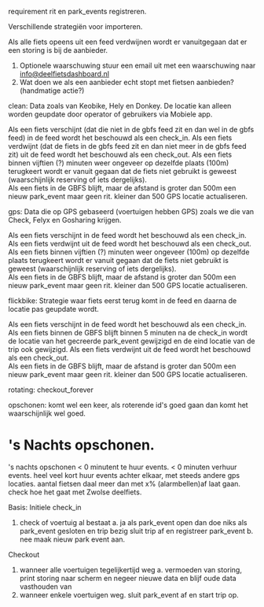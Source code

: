 requirement rit en park_events registreren.

Verschillende strategiën voor importeren.

Als alle fiets opeens uit een feed verdwijnen wordt er vanuitgegaan dat er een storing is bij de aanbieder.
1. Optionele waarschuwing stuur een email uit met een waarschuwing naar info@deelfietsdashboard.nl
2. Wat doen we als een aanbieder echt stopt met fietsen aanbieden? (handmatige actie?)

clean:
Data zoals van Keobike, Hely en Donkey. De locatie kan alleen worden geupdate door operator of gebruikers via Mobiele app.

Als een fiets verschijnt (dat die niet in de gbfs feed zit en dan wel in de gbfs feed) in de feed wordt het beschouwd als een check_in. 
Als een fiets verdwijnt (dat de fiets in de gbfs feed zit en dan niet meer in de gbfs feed zit) uit de feed wordt het beschouwd als een check_out.
Als een fiets binnen vijftien (?) minuten weer ongeveer op dezelfde plaats (100m) terugkeert wordt er vanuit gegaan dat de fiets niet gebruikt is geweest (waarschijnlijk reserving of iets dergelijks).  
Als een fiets in de GBFS blijft, maar de afstand is groter dan 500m een nieuw park_event maar geen rit.
kleiner dan 500 GPS locatie actualiseren. 

gps:
Data die op GPS gebaseerd (voertuigen hebben GPS) zoals we die van Check, Felyx en Gosharing krijgen.

Als een fiets verschijnt in de feed wordt het beschouwd als een check_in. 
Als een fiets verdwijnt uit de feed wordt het beschouwd als een check_out.
Als een fiets binnen vijftien (?) minuten weer ongeveer (100m) op dezelfde plaats terugkeert wordt er vanuit gegaan dat de fiets niet gebruikt is geweest (waarschijnlijk reserving of iets dergelijks).  
Als een fiets in de GBFS blijft, maar de afstand is groter dan 500m een nieuw park_event maar geen rit.
kleiner dan 500 GPS locatie actualiseren. 

flickbike:
Strategie waar fiets eerst terug komt in de feed en daarna de locatie pas geupdate wordt.

Als een fiets verschijnt in de feed wordt het beschouwd als een check_in. 
Als een fiets binnen de GBFS blijft binnen 5 minuten na de check_in wordt de locatie van het gecreerde park_event gewijzigd en de eind locatie van de trip ook gewijzigd. 
Als een fiets verdwijnt uit de feed wordt het beschouwd als een check_out.  
Als een fiets in de GBFS blijft, maar de afstand is groter dan 500m een nieuw park_event maar geen rit.
kleiner dan 500 GPS locatie actualiseren. 

rotating:
checkout_forever

opschonen:
komt wel een keer, als roterende id's goed gaan dan komt het waarschijnlijk wel goed.

# 's Nachts opschonen.
's nachts opschonen < 0 minutent te huur events.
< 0 minuten verhuur events. 
heel veel kort huur events achter elkaar, met steeds andere gps locaties. 
aantal fietsen daal meer dan met x% (alarmbellen)af laat gaan. 
check hoe het gaat met Zwolse deelfiets.


Basis: 
Initiele check_in 
1. check of voertuig al bestaat
a. ja 
als park_event open dan doe niks
als park_event gesloten en trip bezig sluit trip af en registreer park_event
b. nee
maak nieuw park event aan.

Checkout 
1. wanneer alle voertuigen tegelijkertijd weg
a. vermoeden van storing, print storing naar scherm en negeer nieuwe data en blijf oude data vasthouden van
2. wanneer enkele voertuigen weg.
sluit park_event af en start trip op.



